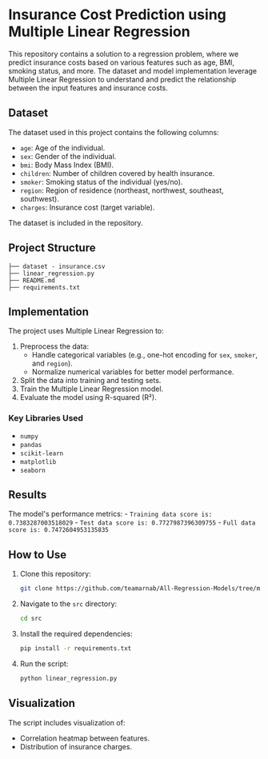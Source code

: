 # Insurance Cost Prediction using Multiple Linear Regression

This repository contains a solution to a regression problem, where we predict insurance costs based on various features such as age, BMI, smoking status, and more. The dataset and model implementation leverage Multiple Linear Regression to understand and predict the relationship between the input features and insurance costs.

## Dataset

The dataset used in this project contains the following columns:
- `age`: Age of the individual.
- `sex`: Gender of the individual.
- `bmi`: Body Mass Index (BMI).
- `children`: Number of children covered by health insurance.
- `smoker`: Smoking status of the individual (yes/no).
- `region`: Region of residence (northeast, northwest, southeast, southwest).
- `charges`: Insurance cost (target variable).

The dataset is included in the repository.

## Project Structure

```
├── dataset - insurance.csv
├── linear_regression.py
├── README.md
├── requirements.txt
```

## Implementation

The project uses Multiple Linear Regression to:
1. Preprocess the data:
   - Handle categorical variables (e.g., one-hot encoding for `sex`, `smoker`, and `region`).
   - Normalize numerical variables for better model performance.
2. Split the data into training and testing sets.
3. Train the Multiple Linear Regression model.
4. Evaluate the model using R-squared (R²).

### Key Libraries Used
- `numpy`
- `pandas`
- `scikit-learn`
- `matplotlib`
- `seaborn`

## Results

The model's performance metrics:
    - `Training data score is: 0.7383287003518029`
    - `Test data score is: 0.7727987396309755`
    - `Full data score is: 0.7472604953135835`


## How to Use

1. Clone this repository:
   ```bash
   git clone https://github.com/teamarnab/All-Regression-Models/tree/main/Linear%20Regression
   ```
2. Navigate to the `src` directory:
   ```bash
   cd src
   ```
3. Install the required dependencies:
   ```bash
   pip install -r requirements.txt
   ```
4. Run the script:
   ```bash
   python linear_regression.py
   ```

## Visualization

The script includes visualization of:
- Correlation heatmap between features.
- Distribution of insurance charges.


